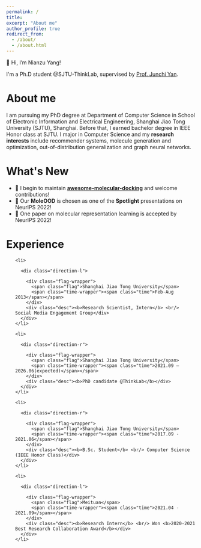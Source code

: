 ```yaml
---
permalink: /
title: 
excerpt: "About me"
author_profile: true
redirect_from: 
  - /about/
  - /about.html
---
```

👋 Hi, I’m Nianzu Yang!

I'm a Ph.D student @SJTU-ThinkLab, supervised by [Prof. Junchi Yan](https://thinklab.sjtu.edu.cn/).


About me
======
I am pursuing my PhD degree at Department of Computer Science in School of Electronic Information and Electrical Engineering, Shanghai Jiao Tong University (SJTU), Shanghai. Before that, I earned bachelor degree in IEEE Honor class at SJTU. I major in Computer Science and my **research interests** include recommender systems, molecule generation and optimization, out-of-distribution generalization and graph neural networks.

What's New
======
<!-- <div style="height:600px;overflow-y:auto;background:#ffffff;">
🌟 I begin to maintain <a href="https://github.com/yangnianzu0515/awesome-molecular-docking"><b>awesome-molecular-docking</b></a> on github and welcome contributions!<br>
🌟 Our <b>MoleOOD</b> is chosen as one of the <b>Spotlight</b> presentations on NeurIPS 2022!<br>
🌟 One paper on molecular representation learning is accepted by NeurIPS 2022!<br>
<!-- - 🌟 Our **MoleOOD** is chosen as one of the **Spotlight** presentations on NeurIPS 2022!
<!-- - 🌟 One paper on molecular representation learning is accepted by NeurIPS 2022! -->
- 🌟 I begin to maintain <a href="https://github.com/yangnianzu0515/awesome-molecular-docking"><b>awesome-molecular-docking</b></a> and welcome contributions!
- 🌟 Our **MoleOOD** is chosen as one of the **Spotlight** presentations on NeurIPS 2022!
- 🌟 One paper on molecular representation learning is accepted by NeurIPS 2022!

Experience
======
  <ul class="timeline">
    
    <li>
      
      <div class="direction-l">
      
        <div class="flag-wrapper">
          <span class="flag">Shanghai Jiao Tong University</span>
          <span class="time-wrapper"><span class="time">Feb-Aug 2013</span></span>
        </div>
        <div class="desc"><b>Research Scientist, Intern</b> <br/> Social Media Engagement Group</div>
      </div>
    </li>
    
    <li>
      
      <div class="direction-r">
      
        <div class="flag-wrapper">
          <span class="flag">Shanghai Jiao Tong University</span>
          <span class="time-wrapper"><span class="time">2021.09 – 2026.06(expected)</span></span>
        </div>
        <div class="desc"><b>PhD candidate @ThinkLab</b></div>
      </div>
    </li>
    
    <li>
      
      <div class="direction-r">
      
        <div class="flag-wrapper">
          <span class="flag">Shanghai Jiao Tong University</span>
          <span class="time-wrapper"><span class="time">2017.09 - 2021.06</span></span>
        </div>
        <div class="desc"><b>B.Sc. Student</b> <br/> Computer Science (IEEE Honor Class)</div>
      </div>
    </li>

    <li>
      
      <div class="direction-l">
      
        <div class="flag-wrapper">
          <span class="flag">Meituan</span>
          <span class="time-wrapper"><span class="time">2021.04 - 2021.09</span></span>
        </div>
        <div class="desc"><b>Research Intern</b> <br/> Won <b>2020-2021 Best Research Collaboration Award</b></div>
      </div>
    </li>
    
  </ul>


